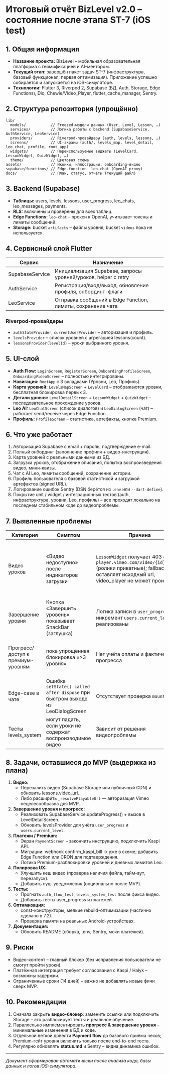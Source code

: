 # Итоговый отчёт BizLevel v2.0 – состояние после этапа **ST-7** (iOS test)

## 1. Общая информация
* **Название проекта:** BizLevel – мобильная образовательная платформа c геймификацией и AI-ментором.
* **Текущий этап:** завершён пакет задач ST-7 (инфраструктура, базовый функционал, первая оптимизация). Приложение успешно собирается и запускается на iOS-симуляторе.
* **Технологии:** Flutter 3, Riverpod 2, Supabase (БД, Auth, Storage, Edge Functions), Dio, Chewie/Video_Player, flutter_cache_manager, Sentry.

## 2. Структура репозитория (упрощённо)
```
lib/
  models/           // Freezed-модели данных (User, Level, Lesson, …)
  services/         // Логика работы с backend (SupabaseService, AuthService, LeoService)
  providers/        // Riverpod-провайдеры (auth, levels, lessons, …)
  screens/          // UI-экраны (auth/, levels_map, level_detail, leo_chat, profile, root_app)
  widgets/          // Переиспользуемые виджеты (LevelCard, LessonWidget, QuizWidget, …)
  theme/            // Цветовая схема
assets/             // Иконки, иллюстрации, onboarding-видео
supabase/functions/ // Edge-function  leo-chat (OpenAI proxy)
docs/               // План, статус, отчёты (текущий файл)
```

## 3. Backend (Supabase)
* **Таблицы:** users, levels, lessons, user_progress, leo_chats, leo_messages, payments.
* **RLS:** включены и проверены для всех таблиц.
* **Edge Functions:** `leo-chat` – прокси к OpenAI, учитывает токены и лимиты сообщений.
* **Storage:** bucket `artifacts` – файлы уровня; bucket `videos` пока не используется.

## 4. Сервисный слой Flutter
| Сервис | Назначение |
|--------|-----------|
| SupabaseService | Инициализация Supabase, запросы уровней/уроков, helper с retry |
| AuthService | Регистрация/вход/выход, обновление профиля, онбординг-флаги |
| LeoService | Отправка сообщений в Edge Function, лимиты, сохранение чата |

### Riverpod-провайдеры
* `authStateProvider`, `currentUserProvider` – авторизация и профиль.
* `levelsProvider` – список уровней с агрегацией lessons(count).
* `lessonsProvider(levelId)` – уроки выбранного уровня.

## 5. UI-слой
* **Auth Flow:** `LoginScreen`, `RegisterScreen`, `OnboardingProfileScreen`, `OnboardingVideoScreen` – полностью интегрированы.
* **Навигация:** `RootApp` c 3 вкладками (Уровни, Leo, Профиль).
* **Карта уровней:** `LevelsMapScreen` + `LevelCard` – отображаются уровни, бесплатная блокировка первых 3.
* **Детали уровня:** `LevelDetailScreen` + `LessonWidget` + `QuizWidget` – последовательное прохождение уроков.
* **Leo AI:** `LeoChatScreen` (список диалогов) и `LeoDialogScreen` (чат) – работает send/receive через Edge Function.
* **Профиль:** `ProfileScreen` – статистика, артефакты, кнопка Premium.

## 6. Что уже работает
1. Авторизация Supabase с email + пароль, подтверждение e-mail.
2. Полный онбординг (заполнение профиля + видео-инструкция).
3. Карта уровней с реальными данными из БД.
4. Загрузка уроков, отображение описания, попытка воспроизведения видео, мини-квизы.
5. Чат с AI Leo, лимиты сообщений, сохранение истории.
6. Профиль пользователя с базовой статистикой и загрузкой артефактов (signed URL).
7. Логирование ошибок Sentry (DSN берётся из `.env` или `--dart-define`).
8. Покрытие unit / widget / интеграционных тестов (auth, инфраструктура, уровни, Leo, профиль) – все проходят локально на последнем стабильном коде до видеопроблемы.

## 7. Выявленные проблемы
| Категория | Симптом | Причина | Статус |
|-----------|---------|---------|--------|
| Видео уроков | «Видео недоступно» после индикаторов загрузки | `LessonWidget` получает 403 от `player.vimeo.com/video/{id}/config` (ролики приватные); fallback оставляет исходный url, video_player не может проиграть | Требуется замена на прямые *.mp4/HLS ссылки или открытие Vimeo-роликов для embed |
| Завершение уровня | Кнопка «Завершить уровень» показывает SnackBar (заглушка) | Логика записи в `user_progress` и инкремент `users.current_level` не реализованы | В планах задачи 4.6 / 6.1 |
| Прогресс/доступ к премиум-уровням | пока упрощённая блокировка «>3 уровня» | Нет учёта оплаты и фактического прогресса | Требуется реализация платежей + расширенный запрос уровней |
| Edge-case в чате | Ошибка `setState() called after dispose` при быстром выходе из LeoDialogScreen | Отсутствует проверка `mounted` | Минимальный фикс готов к внедрению |
| Тесты levels_system | могут падать, если уроки не содержат воспроизводимое видео | Зависит от решения видеопроблемы |

## 8. Задачи, оставшиеся до MVP (выдержка из плана)
1. **Видео:**
   * Перезалить видео (Supabase Storage или публичный CDN) и обновить lessons.video_url.
   * Либо расширить `_resolvePlayableUrl` — авторизация Vimeo нецелесообразна для MVP.
2. **Завершение уровня и прогресс:**
   * Реализовать SupabaseService.updateProgress() + вызов в LevelDetailScreen.
   * Обновить levelsProvider для учёта `user_progress` и `users.current_level`.
3. **Платежи / Premium:**
   * Экран `PaymentScreen` – закончить инструкцию, подключить Kaspi API.
   * Миграции: webhook confirm_kaspi_bill → уже в схеме; добавить Edge Function или CRON для подтверждения.
   * Логика Premium-разблокировки уровней и дневных лимитов Leo.
4. **Полировка UX:**
   * Улучшить кеш видео (проверка наличия файла, тайм-аут, перезапуск).
   * Добавить пуш-уведомления (опционально после MVP).
5. **Тесты:**
   * Прогнать `auth_flow_test`, `levels_system_test` после фикса видео.
   * Добавить тесты user_progress и платежей.
6. **Оптимизация:**
   * const-конструкторы, мелкие rebuild-оптимизации (частично сделано в 7.2).
   * Проверка памяти на реальных Android-устройствах.
7. **Документация:**
   * Обновить README (сборка, .env, Sentry, моки платежей).

## 9. Риски
* Видео-контент – главный блокер (без исправления пользователи не смогут пройти уроки).
* Платёжная интеграция требует согласования с Kaspi / Halyk – возможны задержки.
* Ограниченные сроки (14 дней) – важно не добавлять новые фичи сверх MVP.

## 10. Рекомендации
1. Сначала закрыть **видео-блокер**: заменить ссылки или подключить Storage – это разблокирует тесты и реальное обучение.
2. Параллельно имплементировать **прогресс & завершение уровня** – минимальные изменения в БД и коде.
3. Отдельной веткой довести **Payment flow** до базового приёма чеков; Premium-гейт уровня включить только после end-to-end теста.
4. Регулярно обновлять **status.md** и Sentry – видна динамика ошибок.

---
*Документ сформирован автоматически после анализа кода, базы данных и логов iOS-симулятора.*


